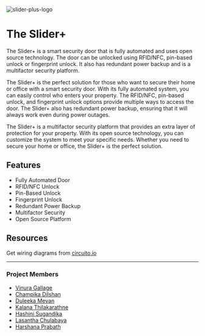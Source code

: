 ![slider-plus-logo](https://github.com/th3-s7r4ng3r/the-slider-plus/blob/main/resources/images/sliderPlusLogo.png)

# The Slider+

The Slider+ is a smart security door that is fully automated and uses open source technology. The door can be unlocked using RFID/NFC, pin-based unlock or fingerprint unlock. It also has redundant power backup and is a multifactor security platform.

The Slider+ is the perfect solution for those who want to secure their home or office with a smart security door. With its fully automated system, you can easily control who enters your property. The RFID/NFC, pin-based unlock, and fingerprint unlock options provide multiple ways to access the door. The Slider+ also has redundant power backup, ensuring that it will always work even during power outages.

The Slider+ is a multifactor security platform that provides an extra layer of protection for your property. With its open source technology, you can customize the system to meet your specific needs. Whether you need to secure your home or office, the Slider+ is the perfect solution.


## Features

- Fully Automated Door
- RFID/NFC Unlock
- Pin-Based Unlock
- Fingerprint Unlock
- Redundant Power Backup
- Multifactor Security
- Open Source Platform

## Resources
Get wiring diagrams from [circuito.io](https://www.circuito.io/app?components=1331,8654,9442,11061,13959,653574,761981,956215,1671987,7654323)

------------
### Project Members
- [Vinura Gallage](https://github.com/th3-s7r4ng3r "Vinura Gallage")
- [Champika Dilshan](https://github.com/champikadilshan "Champika Dilshan")
- [Duleeka Mevan](https://github.com/MevanWeerasinghe "uleeka Mevan")
- [Kalana Thilakarathne](Kalana-Thilakarathna "Kalana Thilakarathne")
- [Hashini Sugandika](https://github.com/hashini-sugandika "Hashini Sugandika")
- [Lasantha Chulabaya](https://github.com/Lasantha-chulabhaya "Lasantha Chulabaya")
- [Harshana Prabath](https://github.com/HarshanaPSemasinghe "Harshana Prabath")
